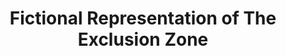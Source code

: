 ---
title:  "Fictional Representation of The Exclusion Zone"
category: ['science']
classes: ['embed','iframe','arcgis']
excerpt: "Comparison of *Roadside Picnic*'s Zone to the real exclusion zone created in the aftermath of the Chernobyl nuclear disaster."
description: "This StoryMap offers a comparison of the science-fiction novel Roadside Picnic’s Zone to the real Chernobyl Exclusion Zone created in the aftermath of the nuclear disaster. It explores the two zones’ origins and individual characteristics. The map also considers the so-called Stalkers who roam and loot both zones."
header:
    # overlay_image: assets/images/hapgood.jpg
    teaser: assets/images/hapgood.jpg
contributors:
    - name: Emily Hapgood
      bio: "'22 is a Neuroscience major and a Computer Science minor from Massachusetts. She plays on Swarthmore's field hockey team."
embed:
    type: arcgis
    id: 1vmb90
    url: https://arcg.is/1vmb90
---